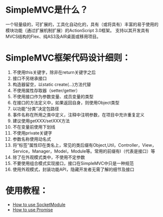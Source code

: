 SimpleMVC是什么？
===============
一个轻量级的，可扩展的，工具化自动化的，具有（或将具有）丰富的易于使用的模块功能（通过扩展机制扩展）的ActionScript 3.0框架。
支持以其开发具有MVCS结构的Flex、纯AS3及AIR桌面或移用项目。

SimpleMVC框架代码设计细则：
======================
1. 不使用this关键字，除非在return关键字之后
2. 接口不另继承接口
3. 构造器留空，以static create(...)方法代替
4. 不使用属性存取器（setter/getter）
5. 不使用接口作为参数变量、成员变量的类型
6. 在接口的方法定义中，如果返回自身，则使用Object类型
7. 以功能“分类”决定包路径
8. 事件名称在所用之类中定义，注释中注明参数，在项目中充许重复定义
9. 建议使用getXXX/setXXX方法
10. 不在变量前使用下划线
11. 不使用private关键字
12. 参数名称使用动名式
13. 将“标签”属性印在类名上，常见的类后缀有Object,Util，Controller，View，Service，Manager，Model，Module等。常用的前缀有I（代表是接口）等
14. 除了在外观模式类中，不使用不定参数
15. 不要使用组合模式实现接口，接口在SimpleMVC中只是一种规范
16. 使用外观模式，封装功能API，隐藏开发者无需了解的细节及接口

使用教程：
======================
*  [How to use SocketModule](https://github.com/simplemvc/simplemvc/wiki/SocketModule)
*  [How to use Promise](https://github.com/simplemvc/simplemvc/wiki/Promise)

